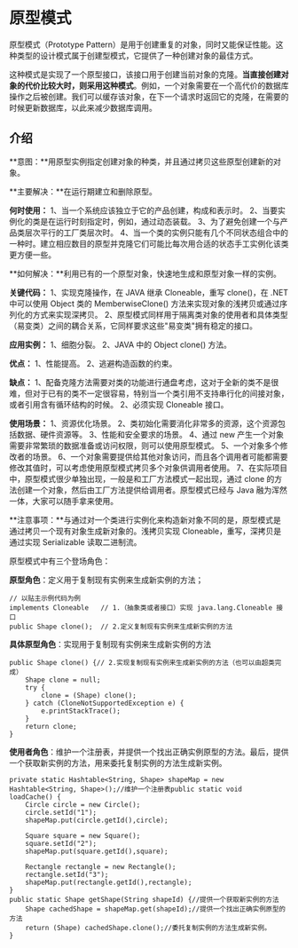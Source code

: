 # 原型模式

原型模式（Prototype Pattern）是用于创建重复的对象，同时又能保证性能。这种类型的设计模式属于创建型模式，它提供了一种创建对象的最佳方式。

这种模式是实现了一个原型接口，该接口用于创建当前对象的克隆。**当直接创建对象的代价比较大时，则采用这种模式**。例如，一个对象需要在一个高代价的数据库操作之后被创建。我们可以缓存该对象，在下一个请求时返回它的克隆，在需要的时候更新数据库，以此来减少数据库调用。

## 介绍

**意图：**用原型实例指定创建对象的种类，并且通过拷贝这些原型创建新的对象。

**主要解决：**在运行期建立和删除原型。

**何时使用：** 1、当一个系统应该独立于它的产品创建，构成和表示时。 2、当要实例化的类是在运行时刻指定时，例如，通过动态装载。 3、为了避免创建一个与产品类层次平行的工厂类层次时。 4、当一个类的实例只能有几个不同状态组合中的一种时。建立相应数目的原型并克隆它们可能比每次用合适的状态手工实例化该类更方便一些。

**如何解决：**利用已有的一个原型对象，快速地生成和原型对象一样的实例。

**关键代码：** 1、实现克隆操作，在 JAVA 继承 Cloneable，重写 clone()，在 .NET 中可以使用 Object 类的 MemberwiseClone() 方法来实现对象的浅拷贝或通过序列化的方式来实现深拷贝。 2、原型模式同样用于隔离类对象的使用者和具体类型（易变类）之间的耦合关系，它同样要求这些"易变类"拥有稳定的接口。

**应用实例：** 1、细胞分裂。 2、JAVA 中的 Object clone() 方法。

**优点：** 1、性能提高。 2、逃避构造函数的约束。

**缺点：** 1、配备克隆方法需要对类的功能进行通盘考虑，这对于全新的类不是很难，但对于已有的类不一定很容易，特别当一个类引用不支持串行化的间接对象，或者引用含有循环结构的时候。 2、必须实现 Cloneable 接口。

**使用场景：** 1、资源优化场景。 2、类初始化需要消化非常多的资源，这个资源包括数据、硬件资源等。 3、性能和安全要求的场景。 4、通过 new 产生一个对象需要非常繁琐的数据准备或访问权限，则可以使用原型模式。 5、一个对象多个修改者的场景。 6、一个对象需要提供给其他对象访问，而且各个调用者可能都需要修改其值时，可以考虑使用原型模式拷贝多个对象供调用者使用。 7、在实际项目中，原型模式很少单独出现，一般是和工厂方法模式一起出现，通过 clone 的方法创建一个对象，然后由工厂方法提供给调用者。原型模式已经与 Java 融为浑然一体，大家可以随手拿来使用。

**注意事项：**与通过对一个类进行实例化来构造新对象不同的是，原型模式是通过拷贝一个现有对象生成新对象的。浅拷贝实现 Cloneable，重写，深拷贝是通过实现 Serializable 读取二进制流。





原型模式中有三个登场角色：

**原型角色**：定义用于复制现有实例来生成新实例的方法；

```
// 以贴主示例代码为例  
implements Cloneable   // 1.（抽象类或者接口）实现 java.lang.Cloneable 接口
public Shape clone();  // 2.定义复制现有实例来生成新实例的方法
```

**具体原型角色**：实现用于复制现有实例来生成新实例的方法

```
public Shape clone() {// 2.实现复制现有实例来生成新实例的方法（也可以由超类完成）
    Shape clone = null;
    try {
        clone = (Shape) clone();
    } catch (CloneNotSupportedException e) {
        e.printStackTrace();
    }
    return clone;
}
```

**使用者角色**：维护一个注册表，并提供一个找出正确实例原型的方法。最后，提供一个获取新实例的方法，用来委托复制实例的方法生成新实例。

```
private static Hashtable<String, Shape> shapeMap = new Hashtable<String, Shape>();//维护一个注册表public static void loadCache() {
    Circle circle = new Circle();
    circle.setId("1");
    shapeMap.put(circle.getId(),circle);

    Square square = new Square();
    square.setId("2");
    shapeMap.put(square.getId(),square);

    Rectangle rectangle = new Rectangle();
    rectangle.setId("3");
    shapeMap.put(rectangle.getId(),rectangle);
}
public static Shape getShape(String shapeId) {//提供一个获取新实例的方法
    Shape cachedShape = shapeMap.get(shapeId);//提供一个找出正确实例原型的方法
    return (Shape) cachedShape.clone();//委托复制实例的方法生成新实例。
}
```